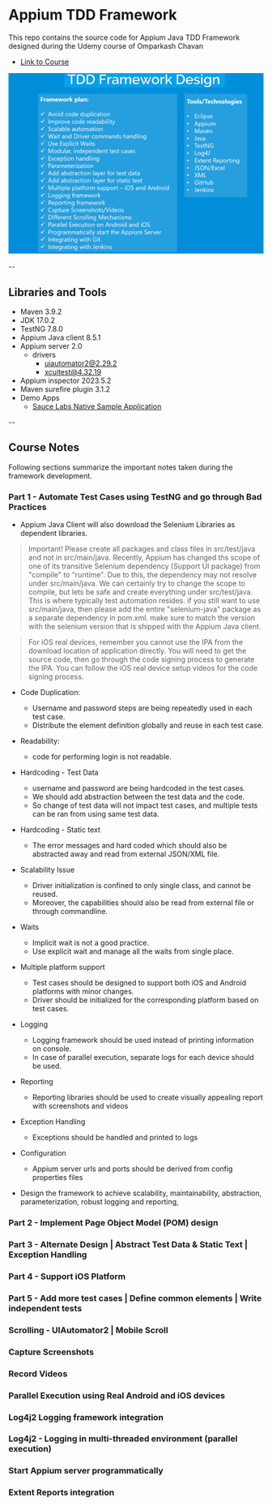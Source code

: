 # Appium TDD Framework

This repo contains the source code for Appium Java TDD Framework designed during the Udemy course of Omparkash Chavan
* [Link to Course](https://www.udemy.com/course/the-complete-appium-course-for-ios-and-android/)

<img src="doc/framework-design.png">

--

## Libraries and Tools

* Maven 3.9.2
* JDK 17.0.2
* TestNG 7.8.0
* Appium Java client 8.5.1
* Appium server 2.0
  * drivers
    * uiautomator2@2.29.2
    * xcuitest@4.32.19
* Appium inspector 2023.5.2
* Maven surefire plugin 3.1.2
* Demo Apps
    * [Sauce Labs Native Sample Application](https://github.com/saucelabs/sample-app-mobile)

--

## Course Notes
Following sections summarize the important notes taken during the framework development.

### Part 1 - Automate Test Cases using TestNG and go through Bad Practices

* Appium Java Client will also download the Selenium Libraries as dependent libraries.

> Important! Please create all packages and class files in src/test/java and not in src/main/java. Recently, Appium has
> changed ths scope of one of its transitive Selenium dependency (Support UI package) from "compile" to "runtime". Due to
> this, the dependency may not resolve under src/main/java. We can certainly try to change the scope to compile, but lets
> be safe and create everything under src/test/java. This is where typically test automation resides. if you still want to
> use src/main/java, then please add the entire "selenium-java" package as a separate dependency in pom.xml. make sure to
> match the version with the selenium version that is shipped with the Appium Java client.

> For iOS real devices, remember you cannot use the IPA from the download location of application directly. You will
> need to get the source code, then go through the code signing process to generate the IPA. You can follow the iOS real
> device setup videos for the code signing process.

* Code Duplication:
  * Username and password steps are being repeatedly used in each test case.
  * Distribute the element definition globally and reuse in each test case.
* Readability:
  * code for performing login is not readable.
* Hardcoding - Test Data
  * username and password are being hardcoded in the test cases.
  * We should add abstraction between the test data and the code.
  * So change of test data will not impact test cases, and multiple tests can be ran from using same test data.
* Hardcoding - Static text
  * The error messages and hard coded which should also be abstracted away and read from external JSON/XML file.
* Scalability Issue
  * Driver initialization is confined to only single class, and cannot be reused.
  * Moreover, the capabilities should also be read from external file or through commandline.
* Waits
  * Implicit wait is not a good practice.
  * Use explicit wait and manage all the waits from single place.
* Multiple platform support
  * Test cases should be designed to support both iOS and Android platforms with minor changes.
  * Driver should be initialized for the corresponding platform based on test cases.
* Logging
  * Logging framework should be used instead of printing information on console.
  * In case of parallel execution, separate logs for each device should be used.
* Reporting
  * Reporting libraries should be used to create visually appealing report with screenshots and videos
* Exception Handling
  * Exceptions should be handled and printed to logs
* Configuration
  * Appium server urls and ports should be derived from config properties files

* Design the framework to achieve scalability, maintainability, abstraction, parameterization, robust logging and reporting,

### Part 2 - Implement Page Object Model (POM) design


### Part 3 - Alternate Design | Abstract Test Data & Static Text | Exception Handling

### Part 4 - Support iOS Platform

### Part 5 - Add more test cases | Define common elements | Write independent tests

### Scrolling - UIAutomator2 | Mobile Scroll

### Capture Screenshots

### Record Videos

### Parallel Execution using Real Android and iOS devices

### Log4j2 Logging framework integration

### Log4j2 - Logging in multi-threaded environment (parallel execution)

### Start Appium server programmatically

### Extent Reports integration
